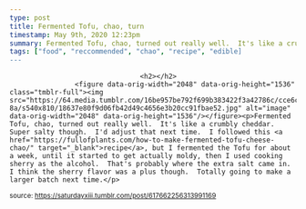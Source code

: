 ```yaml
---
type: post
title: Fermented Tofu, chao, turn
timestamp: May 9th, 2020 12:23pm
summary: Fermented Tofu, chao, turned out really well.  It's like a crumbly cheddar.  Super salty though.  I'd adjust that next time.  I followed this <a href="
tags: ["food", "reccommended", "chao", "recipe", "edible]
---
```


                
                
                                    <h2></h2>
                    <figure data-orig-width="2048" data-orig-height="1536" class="tmblr-full"><img src="https://64.media.tumblr.com/16be957be792f699b383422f3a42786c/cce6c6e87800558e-8a/s540x810/18637e80f9d06fb42d49c4656e3b20cc91fbae52.jpg" alt="image" data-orig-width="2048" data-orig-height="1536"/></figure><p>Fermented Tofu, chao, turned out really well.  It's like a crumbly cheddar.  Super salty though.  I'd adjust that next time.  I followed this <a href="https://fullofplants.com/how-to-make-fermented-tofu-cheese-chao/" target="_blank">recipe</a>, but I fermented the Tofu for about a week, until it started to get actually moldy, then I used cooking sherry as the alcohol.  That's probably where the extra salt came in.  I think the sherry flavor was a plus though.  Totally going to make a larger batch next time.</p>
                
                
                
                
                
                
                                
<small>source: https://saturdayxiii.tumblr.com/post/617662256313991169</small>